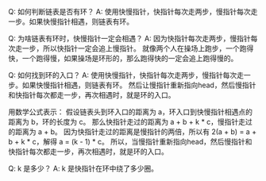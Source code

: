 Q: 如何判断链表是否有环？
A: 使用快慢指针，快指针每次走两步，慢指针每次走一步。如果快慢指针相遇，则链表有环。

Q: 为啥链表有环时，快慢指针一定会相遇？
A: 因为快指针每次走两步，慢指针每次走一步，所以快指针一定会追上慢指针。
就像两个人在操场上跑步，一个跑得快，一个跑得慢，如果操场是环形的，那么跑得快的一定会追上跑得慢的。

Q: 如何找到环的入口？
A: 使用快慢指针，快指针每次走两步，慢指针每次走一步。如果快慢指针相遇，则链表有环。
然后让慢指针重新指向head，然后慢指针和快指针每次都走一步，再次相遇时，就是环的入口。

用数学公式表示：
假设链表头到环入口的距离为 a，环入口到快慢指针相遇点的距离为 b，环的长度为 c。
那么快指针走过的距离为 a + b + k * c，慢指针走过的距离为 a + b。
因为快指针走过的距离是慢指针的两倍，所以有 2(a + b) = a + b + k * c，解得 a = (k - 1) * c。
所以，当慢指针重新指向head，然后慢指针和快指针每次都走一步，再次相遇时，就是环的入口。

Q: k 是多少？
A: k 是快指针在环中绕了多少圈。
